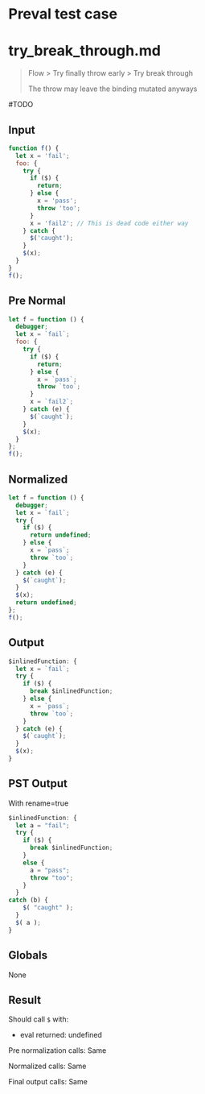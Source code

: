 # Preval test case

# try_break_through.md

> Flow > Try finally throw early > Try break through
>
> The throw may leave the binding mutated anyways

#TODO

## Input

`````js filename=intro
function f() {
  let x = 'fail';
  foo: {
    try {
      if ($) {
        return;
      } else {
        x = 'pass';
        throw 'too';
      }
      x = 'fail2'; // This is dead code either way
    } catch {
      $('caught');
    }
    $(x);
  }
}
f();
`````

## Pre Normal


`````js filename=intro
let f = function () {
  debugger;
  let x = `fail`;
  foo: {
    try {
      if ($) {
        return;
      } else {
        x = `pass`;
        throw `too`;
      }
      x = `fail2`;
    } catch (e) {
      $(`caught`);
    }
    $(x);
  }
};
f();
`````

## Normalized


`````js filename=intro
let f = function () {
  debugger;
  let x = `fail`;
  try {
    if ($) {
      return undefined;
    } else {
      x = `pass`;
      throw `too`;
    }
  } catch (e) {
    $(`caught`);
  }
  $(x);
  return undefined;
};
f();
`````

## Output


`````js filename=intro
$inlinedFunction: {
  let x = `fail`;
  try {
    if ($) {
      break $inlinedFunction;
    } else {
      x = `pass`;
      throw `too`;
    }
  } catch (e) {
    $(`caught`);
  }
  $(x);
}
`````

## PST Output

With rename=true

`````js filename=intro
$inlinedFunction: {
  let a = "fail";
  try {
    if ($) {
      break $inlinedFunction;
    }
    else {
      a = "pass";
      throw "too";
    }
  }
catch (b) {
    $( "caught" );
  }
  $( a );
}
`````

## Globals

None

## Result

Should call `$` with:
 - eval returned: undefined

Pre normalization calls: Same

Normalized calls: Same

Final output calls: Same
